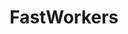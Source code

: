---
title: FastWorkers
crosslinks:
- youtubefactsbot
- videos
- gifs
- livven
- anti_gif_bot
- oddlysatisfying
- unexpectedhogwarts
- OSHA
- ArtisanVideos
- MassdropBot
- SwordOrSheath
- Frugal_Jerk
- asianpeoplegifs
- KnightsOfPineapple
- maybemaybemaybe
- bestof
- normaldayinrussia
- formula1
- Butchery
- iamverybadass
---